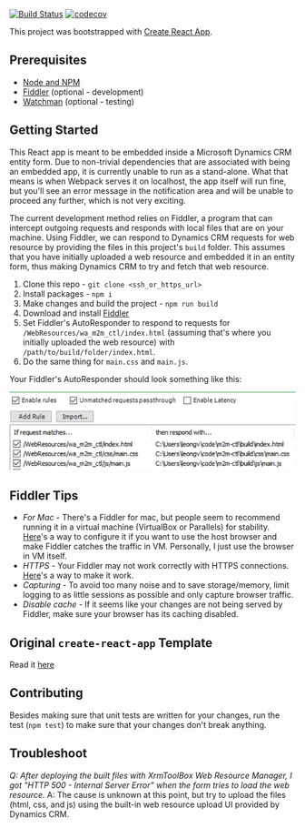 [![Build Status](https://travis-ci.org/WycliffeAssociates/m2m-ctl.svg?branch=master)](https://travis-ci.org/WycliffeAssociates/m2m-ctl) [![codecov](https://codecov.io/gh/WycliffeAssociates/m2m-ctl/branch/master/graph/badge.svg)](https://codecov.io/gh/WycliffeAssociates/m2m-ctl)

This project was bootstrapped with [Create React App](https://github.com/facebookincubator/create-react-app).

## Prerequisites

- [Node and NPM](https://nodejs.org/en/)
- [Fiddler](http://www.telerik.com/fiddler) (optional - development)
- [Watchman](https://facebook.github.io/watchman/docs/install.html) (optional - testing)

## Getting Started

This React app is meant to be embedded inside a Microsoft Dynamics CRM entity form. Due to non-trivial dependencies that are associated with being an embedded app, it is currently unable to run as a stand-alone. What that means is when Webpack serves it on localhost, the app itself will run fine, but you'll see an error message in the notification area and will be unable to proceed any further, which is not very exciting.

The current development method relies on Fiddler, a program that can intercept outgoing requests and responds with local files that are on your machine. Using Fiddler, we can respond to Dynamics CRM requests for web resource by providing the files in this project's `build` folder. This assumes that you have initially uploaded a web resource and embedded it in an entity form, thus making Dynamics CRM to try and fetch that web resource.

1. Clone this repo - `git clone <ssh_or_https_url>`
2. Install packages - `npm i`
3. Make changes and build the project - `npm run build`
4. Download and install [Fiddler](https://www.telerik.com/download/fiddler)
5. Set Fiddler's AutoResponder to respond to requests for `/WebResources/wa_m2m_ctl/index.html` (assuming that's where you initially uploaded the web resource) with `/path/to/build/folder/index.html`.
6. Do the same thing for `main.css` and `main.js`.

Your Fiddler's AutoResponder should look something like this:

![Image of AutoResponder's setting](./img/fiddler_autoresponder_setting.JPG)

## Fiddler Tips

* *For Mac* - There's a Fiddler for mac, but people seem to recommend running it in a virtual machine (VirtualBox or Parallels) for stability. [Here](http://docs.telerik.com/fiddler/configure-fiddler/tasks/configureformac)'s a way to configure it if you want to use the host browser and make Fiddler catches the traffic in VM. Personally, I just use the browser in VM itself.
* *HTTPS* - Your Fiddler may not work correctly with HTTPS connections. [Here](http://docs.telerik.com/fiddler/Configure-Fiddler/Tasks/DecryptHTTPS)'s a way to make it work.
* *Capturing* - To avoid too many noise and to save storage/memory, limit logging to as little sessions as possible and only capture browser traffic.
* *Disable cache* - If it seems like your changes are not being served by Fiddler, make sure your browser has its caching disabled.

## Original `create-react-app` Template

Read it [here](https://github.com/facebookincubator/create-react-app/blob/master/packages/react-scripts/template/README.md)

## Contributing

Besides making sure that unit tests are written for your changes, run the test (`npm test`) to make sure that your changes don't break anything.

## Troubleshoot

*Q: After deploying the built files with XrmToolBox Web Resource Manager, I got "HTTP 500 - Internal Server Error" when the form tries to load the web resource.*
A: The cause is unknown at this point, but try to upload the files (html, css, and js) using the built-in web resource upload UI provided by Dynamics CRM.
